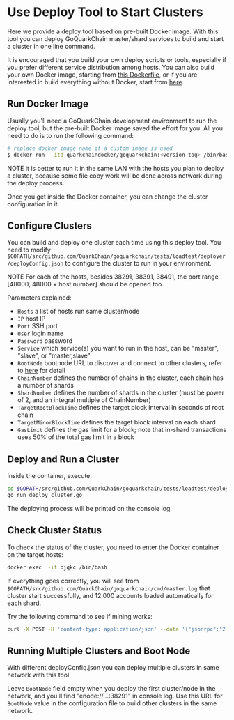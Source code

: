 # Use Deploy Tool to Start Clusters

Here we provide a deploy tool based on pre-built Docker image. With this tool you can deploy GoQuarkChain master/shard 
services to build and start a cluster in one line command. 

It is encouraged that you build your own deploy scripts or tools, especially if you prefer different service distribution 
among hosts.  You can also build your own Docker image, starting from [this Dockerfile](../Dockerfile), or if you are 
interested in build everything without Docker, start from [here](../../../README.md#development-setup). 

## Run Docker Image

Usually you'll need a GoQuarkChain development environment to run the deploy tool, but the pre-built Docker image 
saved the effort for you. All you need to do is to run the following command:

```bash
# replace docker image name if a custom image is used
$ docker run  -itd quarkchaindocker/goquarkchain:<version tag> /bin/bash 
```
NOTE it is better to run it in the same LAN with the hosts you plan to deploy a cluster, because some file copy work 
will be done across network during the deploy process. 

Once you get inside the Docker container, you can change the cluster configuration in it.

## Configure Clusters

You can build and deploy one cluster each time using this deploy tool. You need to modify 
`$GOPATH/src/github.com/QuarkChain/goquarkchain/tests/loadtest/deployer/deployConfig.json` 
to configure the cluster to run in your environment. 

NOTE For each of the hosts, besides 38291, 38391, 38491, the port range [48000, 48000 + host number] should be opened too.

Parameters explained:
- `Hosts` a list of hosts run same cluster/node
- `IP` host IP
- `Port` SSH port
- `User` login name
- `Password` password
- `Service` which service(s) you want to run in the host, can be "master", "slave", or "master,slave"
- `BootNode` bootnode URL to discover and connect to other clusters, refer to [here](#running-multiple-clusters-and-boot-node) 
for detail
- `ChainNumber` defines the number of chains in the cluster, each chain has a number of shards 
- `ShardNumber` defines the number of shards in the cluster (must be power of 2, and an integral multiple of ChainNumber)
- `TargetRootBlockTime` defines the target block interval in seconds of root chain
- `TargetMinorBlockTime` defines the target block interval on each shard
- `GasLimit` defines the gas limit for a block; note that in-shard transactions uses 50% of the total gas limit in a block

## Deploy and Run a Cluster
Inside the container, execute:
```bash
cd $GOPATH/src/github.com/QuarkChain/goquarkchain/tests/loadtest/deployer
go run deploy_cluster.go
```

The deploying process will be printed on the console log. 
## Check Cluster Status

To check the status of the cluster, you need to enter the Docker container on the target hosts: 
```bash
docker exec  -it bjqkc /bin/bash
```
If everything goes correctly, you will see from `$GOPATH/src/github.com/QuarkChain/goquarkchain/cmd/master.log` that 
cluster start successfully, and 12,000 accounts loaded automatically for each shard.

Try the following command to see if mining works:
```bash
curl -X POST -H 'content-type: application/json' --data '{"jsonrpc":"2.0","method":"setMining","params":[true],"id":0}' http://127.0.0.1:38491
```
## Running Multiple Clusters and Boot Node
With different deployConfig.json you can deploy multiple clusters in same network with this tool. 

Leave `BootNode` field empty when you deploy the first cluster/node in the network, and you'll find 
"enode://...:38291" in console log. Use this URL for `BootNode` value in the configuration file to build other clusters 
in the same network.

